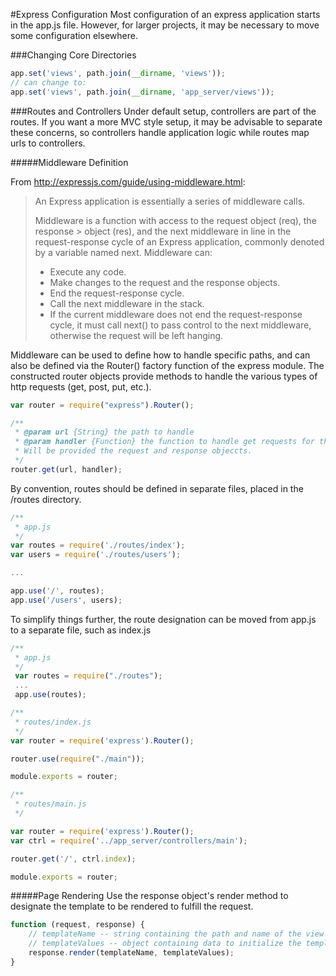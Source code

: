 #Express Configuration
Most configuration of an express application starts in the app.js file. However, for larger projects, it may be necessary to move some configuration elsewhere.

###Changing Core Directories
```js
app.set('views', path.join(__dirname, 'views'));
// can change to:
app.set('views', path.join(__dirname, 'app_server/views'));
```

###Routes and Controllers
Under default setup, controllers are part of the routes. If you want a more MVC style setup, it may be advisable to separate these concerns, so controllers handle application logic while routes map urls to controllers.

#####Middleware Definition

From http://expressjs.com/guide/using-middleware.html:
> An Express application is essentially a series of middleware calls.
> 
> Middleware is a function with access to the request object (req), the response > object (res), and the next middleware in line in the request-response cycle of an Express application, commonly denoted by a variable named next. Middleware can:
> 
> * Execute any code.
> * Make changes to the request and the response objects.
> * End the request-response cycle.
> * Call the next middleware in the stack.
> * If the current middleware does not end the request-response cycle, it must call next() to pass control to the next middleware, otherwise the request will be left hanging.

Middleware can be used to define how to handle specific paths, and can also be defined via the Router() factory function of the express module. The constructed router objects provide methods to handle the various types of http requests (get, post, put, etc.).

```js
var router = require("express").Router();

/**
 * @param url {String} the path to handle
 * @param handler {Function} the function to handle get requests for that path.
 * Will be provided the request and response objeccts.
 */
router.get(url, handler);
```

By convention, routes should be defined in separate files, placed in the /routes directory.

```js
/**
 * app.js
 */
var routes = require('./routes/index');
var users = require('./routes/users');

...

app.use('/', routes);
app.use('/users', users);
```

To simplify things further, the route designation can be moved from app.js to a separate file, such as index.js

```js
/**
 * app.js
 */
 var routes = require("./routes");
 ...
 app.use(routes);

/**
 * routes/index.js
 */
var router = require('express').Router();

router.use(require("./main"));

module.exports = router;

/**
 * routes/main.js
 */

var router = require('express').Router();
var ctrl = require('../app_server/controllers/main');

router.get('/', ctrl.index);

module.exports = router;
```

#####Page Rendering
Use the response object's render method to designate the template to be rendered to fulfill the request.

```js
function (request, response) {
    // templateName -- string containing the path and name of the view to render
    // templateValues -- object containing data to initialize the template with
    response.render(templateName, templateValues);
}
```
